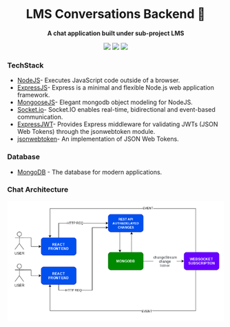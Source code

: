 <div align="center">
    <h1> LMS Conversations Backend 🎯</h1>
    <p>
        <b>A chat application built under sub-project LMS</b>
    </p>
    <img src="https://forthebadge.com/images/badges/powered-by-responsibility.svg" width="250">
    <img src="https://forthebadge.com/images/badges/built-with-love.svg" width="135">
    <img src="https://forthebadge.com/images/badges/made-with-javascript.svg" width="200">

</div>

### TechStack

- [NodeJS](https://nodejs.org/en/)- Executes JavaScript code outside of a browser.
- [ExpressJS](http://expressjs.com/)- Express is a minimal and flexible Node.js web application framework.
- [MongooseJS](https://mongoosejs.com/)- Elegant mongodb object modeling for NodeJS.
- [Socket.io](https://socket.io/)- Socket.IO enables real-time, bidirectional and event-based communication.
- [ExpressJWT](https://www.npmjs.com/package/express-jwt)- Provides Express middleware for validating JWTs (JSON Web Tokens) through the jsonwebtoken module.
- [jsonwebtoken](https://www.npmjs.com/package/jsonwebtoken)- An implementation of JSON Web Tokens.

### Database
- [MongoDB](https://www.mongodb.com/) - The database for modern applications.

### Chat Architecture
![image for architecture](docs/lms_conv_arch.png)
